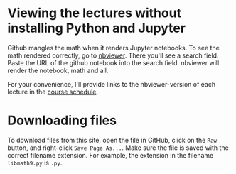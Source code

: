 # Viewing the lectures without installing Python and Jupyter

Github mangles the math when it renders Jupyter notebooks.
To see the math rendered correctly, go to
[nbviewer](http://nbviewer.jupyter.org/).
There you'll see a search field. Paste
the URL of the github notebook into the search field.
nbviewer will render the notebook, math and all.

For your convenience, I'll provide links to the nbviewer-version of each 
lecture in the [course schedule](../README.md#schedule). 

# Downloading files 

To download files from this site, 
open the file in GitHub, 
click on the `Raw` button, 
and right-click `Save Page As...`.
Make sure the file is saved with the correct filename extension. 
For example, the extension in the filename `libmath9.py` is `.py`.  
